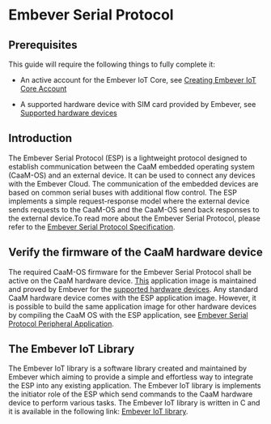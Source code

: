 <!-- # Embever Serial Protocol


## Prerequisites
Before you begin make sure the following prerequisites are fulfilled.

- Make sure you have an Embever IoT Core account before you begin.
see [Creating Embever IoT Core Account](/tutorials/console/account_mgmt)
- System on Chip supported by {{platform}} with SIM card provided by Embever. Currently {{platform}} supports nRF9160 only. You will need a SIM card in the form of e-SIM or simply an external sim provided by Embever to connect to the Embever IoT Core Cloud services. The easiest way to get started is to get Cloud as a Module Development Kit from [here](https://www.embever.com/cloud-as-a-module) which comes up with the supported SoC, embeded sim card and extra pheripherials. Alternatively you can use Development kit like [nRF9160 DK](https://www.nordicsemi.com/Products/Development-hardware/nrf9160-dk).
- Visual Studio code installed in your development machine.

## Introduction
Embever Serial Protocol which we will commnoly refer to as ESP is a lightweight protocol to maintain communication between the CaaM OS and an external device. It can be used to connect any devices with the Embever Cloud. The communication of the embedded devices are based on the Inter-Integrated Circuit (I2C) bus with 2 additional signals for flow controlling. The protocol implements a simple request-response model.
Following the ESP specification, CaaM module acts as the I2C slave and the Application device is I2C master. I2C master can send requests to I2C slave which are called commands in the language of ESP specification. The I2C slave will respond with either an immediate response or the delayed response. 

To read more about the Embever Serial Protocol, please refer to the [Embever Serial Protocol Specification](./links/EmbeverSerialProtocol.pdf).

CaaM firmware comes up with Embever Serial Protocol Peripherial Application which is the implementation of Embever Serial Protocol on the I2C slave side.

!!! Note

    The Embever Serial Protocol Peripheral application is using the CaaM Application Framework to integrate with the CaaM connectivity core. It is using the same environment and APIs as any other custom application can access when using the CaaM Application Framework. Compiling the CaaM OS with the Embever Serial Protocol Peripherial Application is possible by anyone, however Embever distribute and maintains firmware images for the  Embever Serial Protocol Peripherial application.

On the I2C master side, i.e on the applicaiton device side you can use Embever Serial Client Application to communicate with the CaaM module. Embever Serial Client Appplication is an ESP command interpreter implementing the ESP I2C master. It is designed to be easily integrated into any existing embedded environment, providing a simple API to communicate with the Embever Cloud. This setup allows easy integration of any CaaM board into an existing embedded system. 
To read more about the Embever Serial Client Application, see the [Embever Serial Client](../links/esp-client.md). -->

# Embever Serial Protocol

## Prerequisites

This guide will require the following things to fully complete it:

 - An active account for the Embever IoT Core, see [Creating Embever IoT Core Account](/tutorials/console/account_mgmt)

 - A supported hardware device with SIM card provided by Embever, see [Supported hardware devices](./supported_hardware)


## Introduction

The Embever Serial Protocol (ESP) is a lightweight protocol designed to establish communication between the CaaM embedded operating system (CaaM-OS) and an external device. It can be used to connect any devices with the Embever Cloud. The communication of the embedded devices are based on common serial buses with additional flow control. The ESP implements a simple request-response model where the external device sends requests to the CaaM-OS and the CaaM-OS send back responses to the external device.To read more about the Embever Serial Protocol, please refer to the [Embever Serial Protocol Specification](./links/EmbeverSerialProtocol.pdf).

## Verify the firmware of the CaaM hardware device
<!-- TODO: References to read more about the mentioned topics  -->
The required CaaM-OS firmware for the Embever Serial Protocol shall be active on the CaaM hardware device. [This]() application image is maintained and proved by Embever for the [supported hardware devices](./supported_hardware).
Any standard CaaM hardware device comes with the ESP application image.
However, it is possible to build the same application image for other hardware devices by compiling the CaaM OS with the ESP application, see [Embever Serial Protocol Peripheral Application](../firmware/caam-app-framework/esp/esp_peripheral.md).

## The Embever IoT Library

The Embever IoT library is a software library created and maintained by Embever which aiming to provide a simple and effortless way to integrate the ESP 
into any existing application. The Embever IoT library is implements the initiator role of the ESP which send commands to the CaaM hardware device to perform various tasks.
The Embever IoT library is written in C and it is available in the following link: [Embever IoT library](https://github.com/Embever/embever-iot-library).

<!-- Continue from this point would assume a preset hardware setup, maybe leaving some links for tutorials for different environments could end this guide -->
